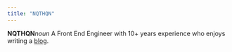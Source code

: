 ```yaml
---
title: "NQTHQN"
---
```


**NQTHQN**_noun_ A Front End Engineer with 10+ years experience who enjoys writing a [blog](/posts). 
